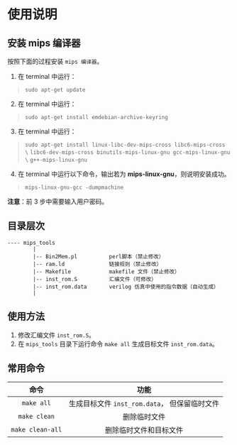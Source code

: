 # 使用说明
## 安装 mips 编译器
按照下面的过程安装 `mips 编译器`。

1. 在 terminal 中运行：
>`sudo apt-get update`

2. 在 terminal 中运行：
>`sudo apt-get install emdebian-archive-keyring`

3. 在 terminal 中运行： 
>`sudo apt-get install linux-libc-dev-mips-cross libc6-mips-cross \`
>`libc6-dev-mips-cross binutils-mips-linux-gnu gcc-mips-linux-gnu \`
>`g++-mips-linux-gnu`

4. 在 terminal 中运行以下命令，输出若为 **mips-linux-gnu**，则说明安装成功。
> `mips-linux-gnu-gcc -dumpmachine`

**注意**：前 3 步中需要输入用户密码。
 

## 目录层次
	---- mips_tools
			|
			|-- Bin2Mem.pl          perl脚本（禁止修改）
			|-- ram.ld              链接规则（禁止修改）
			|-- Makefile            makefile 文件（禁止修改）
			|-- inst_rom.S          汇编文件（可修改）
			|-- inst_rom.data       verilog 仿真中使用的指令数据（自动生成）
			|


## 使用方法
1. 修改汇编文件 `inst_rom.S`。
2. 在 `mips_tools` 目录下运行命令 `make all` 生成目标文件 `inst_rom.data`。

## 常用命令
命令 | 功能 |
:-: | :-: 
`make all` |  生成目标文件 `inst_rom.data`， 但保留临时文件 |
`make clean` | 删除临时文件 |
`make clean-all` | 删除临时文件和目标文件 |
